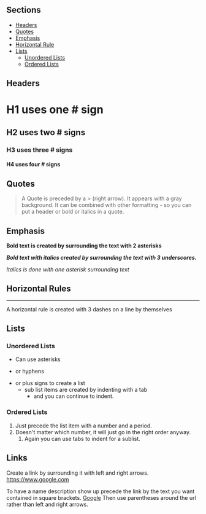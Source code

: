 ## Sections ##

* [Headers](#headers)
* [Quotes](#Quotes)
* [Emphasis](#Emphasis)
* [Horizontal Rule](#Horizontal)
* [Lists](Lists)
    * [Unordered Lists](Unordered)
    * [Ordered Lists](Ordered)



## Headers

# H1 uses one \# sign
## H2 uses two \# signs
### H3 uses three \# signs
#### H4 uses four \# signs

## Quotes

>A Quote is preceded by a \> (right arrow). It appears with a gray background. 
>It can be combined with other formatting - so you can put a header or bold or italics in a quote.

## Emphasis

**Bold text is created by surrounding the text with 2 asterisks**

___Bold text with italics created by surrounding the text with 3 underscores.___

*Italics is done with one asterisk surrounding text*

## Horizontal Rules

---
A horizontal rule is created with 3 dashes on a line by themselves

## Lists

### Unordered Lists

* Can use asterisks
- or hyphens
+ or plus signs to create a list
    * sub list items are created by indenting with a tab
        * and you can continue to indent.

### Ordered Lists

1. Just precede the list item with a number and a period. 
1. Doesn't matter which number, it will just go in the right order anyway.
    1. Again you can use tabs to indent for a sublist.

## Links

Create a link by surrounding it with left and right arrows.
<https://www.google.com>

To have a name description show up precede the link by the text you want contained in square brackets. [Google](https:www.google.com) Then use parentheses around the url rather than left and right arrows.






